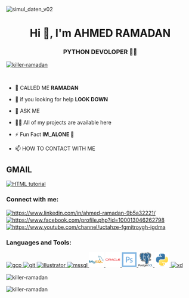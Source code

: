 ![simul_daten_v02](https://user-images.githubusercontent.com/90656786/209056492-dfa032e9-4c33-4b33-b7ea-3f971ee9ddf0.gif)
<h1 align="center">Hi 👋, I'm AHMED RAMADAN</h1>
<h3 align="center">PYTHON DEVOLOPER 🥳🥵</h3>

<p align="left"> <a href="https://github.com/ryo-ma/github-profile-trophy"><img src="https://github-profile-trophy.vercel.app/?username=killer-ramadan" alt="killer-ramadan" /></a> </p>

<p align="left"> <a href="https://twitter.com/" target="blank"><img src="https://img.shields.io/twitter/follow/?logo=twitter&style=for-the-badge" alt="" /></a> </p>

- 👯 CALLED ME **RAMADAN**

- 🤝 if you looking for help **LOOK DOWN**
  
- 💬 ASK ME

- 👨‍💻 All of my projects are available here

- ⚡ Fun Fact **IM_ALONE 🙈**

- 📫 HOW TO CONTACT WITH ME 
<!DOCTYPE html>
<html>
<body>

<h2>GMAIL</h2>

<a href="default.asp">
  <img src="https://www.vectorlogo.zone/util/preview.html?image=/logos/gmail/gmail-ar21.svg" alt="HTML tutorial" style="width:42px;height:42px;">
</a>

</body>
</html>

<h3 align="left">Connect with me:</h3>
<p align="left">
<a href="https://www.linkedin.com/in/ahmed-ramadan-9b5a32221/" target="blank"><img align="center" src="https://raw.githubusercontent.com/rahuldkjain/github-profile-readme-generator/master/src/images/icons/Social/linked-in-alt.svg" alt="https://www.linkedin.com/in/ahmed-ramadan-9b5a32221/" height="30" width="40" /></a>
<a href="https://www.facebook.com/profile.php?id=100013046262798" target="blank"><img align="center" src="https://raw.githubusercontent.com/rahuldkjain/github-profile-readme-generator/master/src/images/icons/Social/facebook.svg" alt="https://www.facebook.com/profile.php?id=100013046262798" height="30" width="40" /></a>
<a href="https://www.youtube.com/channel/UCtahze-fgmITrOygH-iGDmA" target="blank"><img align="center" src="https://raw.githubusercontent.com/rahuldkjain/github-profile-readme-generator/master/src/images/icons/Social/youtube.svg" alt="https://www.youtube.com/channel/uctahze-fgmitroygh-igdma" height="30" width="40" /></a>
</p>

<h3 align="left">Languages and Tools:</h3>
<p align="left"> <a href="https://cloud.google.com" target="_blank" rel="noreferrer"> <img src="https://www.vectorlogo.zone/logos/google_cloud/google_cloud-icon.svg" alt="gcp" width="40" height="40"/> </a> <a href="https://git-scm.com/" target="_blank" rel="noreferrer"> <img src="https://www.vectorlogo.zone/logos/git-scm/git-scm-icon.svg" alt="git" width="40" height="40"/> </a> <a href="https://www.adobe.com/in/products/illustrator.html" target="_blank" rel="noreferrer"> <img src="https://www.vectorlogo.zone/logos/adobe_illustrator/adobe_illustrator-icon.svg" alt="illustrator" width="40" height="40"/> </a> <a href="https://www.microsoft.com/en-us/sql-server" target="_blank" rel="noreferrer"> <img src="https://www.svgrepo.com/show/303229/microsoft-sql-server-logo.svg" alt="mssql" width="40" height="40"/> </a> <a href="https://www.mysql.com/" target="_blank" rel="noreferrer"> <img src="https://raw.githubusercontent.com/devicons/devicon/master/icons/mysql/mysql-original-wordmark.svg" alt="mysql" width="40" height="40"/> </a> <a href="https://www.oracle.com/" target="_blank" rel="noreferrer"> <img src="https://raw.githubusercontent.com/devicons/devicon/master/icons/oracle/oracle-original.svg" alt="oracle" width="40" height="40"/> </a> <a href="https://www.photoshop.com/en" target="_blank" rel="noreferrer"> <img src="https://raw.githubusercontent.com/devicons/devicon/master/icons/photoshop/photoshop-line.svg" alt="photoshop" width="40" height="40"/> </a> <a href="https://www.postgresql.org" target="_blank" rel="noreferrer"> <img src="https://raw.githubusercontent.com/devicons/devicon/master/icons/postgresql/postgresql-original-wordmark.svg" alt="postgresql" width="40" height="40"/> </a> <a href="https://www.python.org" target="_blank" rel="noreferrer"> <img src="https://raw.githubusercontent.com/devicons/devicon/master/icons/python/python-original.svg" alt="python" width="40" height="40"/> </a> <a href="https://www.adobe.com/products/xd.html" target="_blank" rel="noreferrer"> <img src="https://cdn.worldvectorlogo.com/logos/adobe-xd.svg" alt="xd" width="40" height="40"/> </a> </p>

<p><img align="center" src="https://github-readme-stats.vercel.app/api/top-langs?username=killer-ramadan&show_icons=true&locale=en&layout=compact" alt="killer-ramadan" /></p>

<p><img align="center" src="https://github-readme-streak-stats.herokuapp.com/?user=killer-ramadan&" alt="killer-ramadan" /></p>
